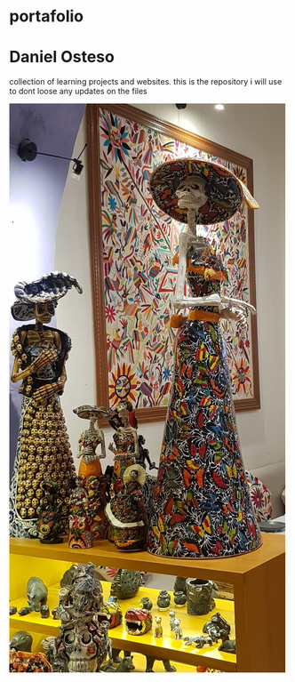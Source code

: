 # portafolio
<h1>Daniel Osteso</h1>
<p>collection of learning projects and websites. this is the repository i will use to dont loose any updates on the files</p>
<img src="./img/catrina_catrin.jpg">
